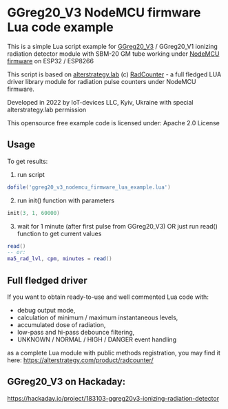 # GGreg20_V3 NodeMCU firmware Lua code example

This is a simple Lua script example for [GGreg20_V3](https://iot-devices.com.ua/en/product/ggreg20_v3-ionizing-radiation-detector-with-geiger-tube-sbm-20/) / GGreg20_V1 ionizing radiation detector module with SBM-20 GM tube working under [NodeMCU firmware](https://github.com/nodemcu/nodemcu-firmware) on ESP32 / ESP8266

This script is based on [alterstrategy.lab](https://alterstrategy.com/) (c) [RadCounter](https://alterstrategy.com/product/radcounter/) - a full fledged LUA driver library module for radiation pulse counters under NodeMCU firmware.

Developed in 2022 by IoT-devices LLC, Kyiv, Ukraine with special alterstrategy.lab permission

This opensource free example code is licensed under: Apache 2.0 License

## Usage

To get results:
 1) run script
````lua
dofile('ggreg20_v3_nodemcu_firmware_lua_example.lua')
````
 2) run init() function with parameters
````lua
init(3, 1, 60000)
````
 3) wait for 1 minute (after first pulse from GGreg20_V3) OR just run read() function to get current values
````lua
read()
-- or:
ma5_rad_lvl, cpm, minutes = read()
````

## Full fledged driver 
If you want to obtain ready-to-use and well commented Lua code with: 
+ debug output mode, 
+ calculation of minimum / maximum instantaneous levels, 
+ accumulated dose of radiation, 
+ low-pass and hi-pass debounce filtering,
+ UNKNOWN / NORMAL / HIGH / DANGER event handling 

as a complete Lua module with public methods registration, you may find it here: 
https://alterstrategy.com/product/radcounter/

## GGreg20_V3 on Hackaday:
https://hackaday.io/project/183103-ggreg20v3-ionizing-radiation-detector
